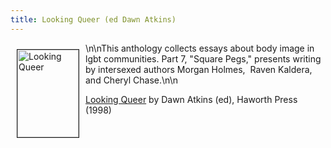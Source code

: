 ```yaml
---
title: Looking Queer (ed Dawn Atkins)
---
```


<A HREF="http://www.amazon.com/exec/obidos/ISBN%3D156023931X/intersexsocietyo/"><IMG SRC="/img/books/lq.gif" ALT="Looking Queer" border=1 HEIGHT="140" WIDTH="98" align="left" hspace=10 vspace=10></A>\n\nThis anthology collects essays about body image in lgbt communities. Part 7, "Square Pegs," presents writing by intersexed authors Morgan Holmes,&nbsp; Raven Kaldera, and Cheryl Chase.\n<!--break-->\n

<A HREF="http://www.amazon.com/exec/obidos/ISBN%3D156023931X/intersexsocietyo/">Looking Queer</A> by Dawn Atkins (ed), Haworth Press (1998)